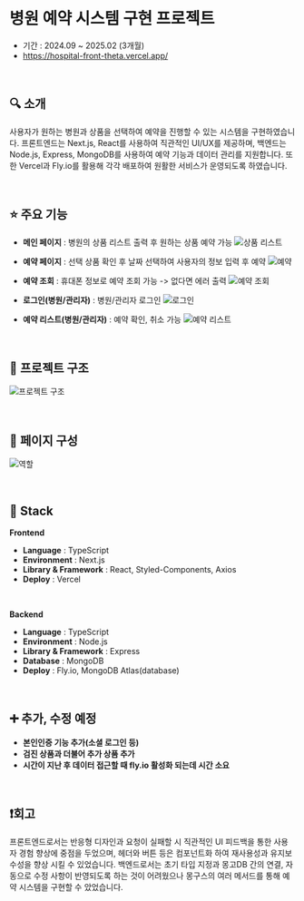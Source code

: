 # 병원 예약 시스템 구현 프로젝트
- 기간 : 2024.09 ~ 2025.02 (3개월)
- https://hospital-front-theta.vercel.app/

<br/>

## 🔍 소개
사용자가 원하는 병원과 상품을 선택하여 예약을 진행할 수 있는 시스템을 구현하였습니다. 프론트엔드는 Next.js, React를 사용하여 직관적인 UI/UX를 제공하며, 백엔드는 Node.js, Express, MongoDB를 사용하여 예약 기능과 데이터 관리를 지원합니다. 또한 Vercel과 Fly.io를 활용해 각각 배포하여 원활한 서비스가 운영되도록 하였습니다.

<br/>

## ⭐ 주요 기능
- **메인 페이지** : 병원의 상품 리스트 출력 후 원하는 상품 예약 가능
![상품 리스트](https://github.com/user-attachments/assets/afb5e1ef-00cf-45bc-a0ba-2985b7c0452b)

- **예약 페이지** : 선택 상품 확인 후 날짜 선택하여 사용자의 정보 입력 후 예약
 ![예약](https://github.com/user-attachments/assets/a74faef2-0c5a-4908-a769-9feb870fbc28)

- **예약 조회** : 휴대폰 정보로 예약 조회 가능 -> 없다면 에러 출력
![예약 조회](https://github.com/user-attachments/assets/173d7cda-afc4-4010-983a-40a89cd56313)

- **로그인(병원/관리자)** : 병원/관리자 로그인
![로그인](https://github.com/user-attachments/assets/d019d2d0-0a51-4b47-88c9-c714f284cf7c)

- **예약 리스트(병원/관리자)** : 예약 확인, 취소 가능
![예약 리스트](https://github.com/user-attachments/assets/4bea79e7-69ef-4602-83ab-f7f81db1ffd2)

<br/>

## 🔨 프로젝트 구조
![프로젝트 구조](https://github.com/user-attachments/assets/6d2586b0-9b3c-4032-a384-7675bcfde105)

<br/>

## 📑 페이지 구성
![역할](https://github.com/user-attachments/assets/d57f0dbe-7748-499a-b4b2-f751a782e29e)

<br/>

## 🔧 Stack

**Frontend**
- **Language** : TypeScript
- **Environment** : Next.js
- **Library & Framework** : React, Styled-Components, Axios
- **Deploy** : Vercel

<br/>

**Backend**
- **Language** : TypeScript
- **Environment** : Node.js
- **Library & Framework** : Express
- **Database** : MongoDB
- **Deploy** : Fly.io, MongoDB Atlas(database)

<br/>

## ➕ 추가, 수정 예정

- **본인인증 기능 추가(소셜 로그인 등)**
- **검진 상품과 더불어 추가 상품 추가**
- **시간이 지난 후 데이터 접근할 때 fly.io 활성화 되는데 시간 소요**

<br/>

## ❗회고
프론트엔드로서는 반응형 디자인과 요청이 실패할 시 직관적인 UI 피드백을 통한 사용자 경험 향상에 중점을 두었으며, 헤더와 버튼 등은 컴포넌트화 하여 재사용성과 유지보수성을 향상 시킬 수 있었습니다.
백엔드로서는 초기 타입 지정과 몽고DB 간의 연결, 자동으로 수정 사항이 반영되도록 하는 것이 어려웠으나 몽구스의 여러 메서드를 통해 예약 시스템을 구현할 수 았었습니다.
